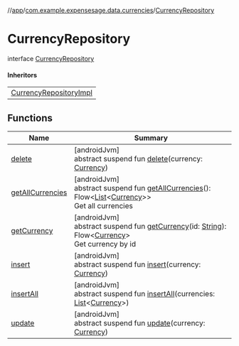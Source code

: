 //[app](../../../index.md)/[com.example.expensesage.data.currencies](../index.md)/[CurrencyRepository](index.md)

# CurrencyRepository

interface [CurrencyRepository](index.md)

#### Inheritors

| |
|---|
| [CurrencyRepositoryImpl](../-currency-repository-impl/index.md) |

## Functions

| Name | Summary |
|---|---|
| [delete](delete.md) | [androidJvm]<br>abstract suspend fun [delete](delete.md)(currency: [Currency](../-currency/index.md)) |
| [getAllCurrencies](get-all-currencies.md) | [androidJvm]<br>abstract suspend fun [getAllCurrencies](get-all-currencies.md)(): Flow&lt;[List](https://kotlinlang.org/api/latest/jvm/stdlib/kotlin.collections/-list/index.html)&lt;[Currency](../-currency/index.md)&gt;&gt;<br>Get all currencies |
| [getCurrency](get-currency.md) | [androidJvm]<br>abstract suspend fun [getCurrency](get-currency.md)(id: [String](https://kotlinlang.org/api/latest/jvm/stdlib/kotlin/-string/index.html)): Flow&lt;[Currency](../-currency/index.md)&gt;<br>Get currency by id |
| [insert](insert.md) | [androidJvm]<br>abstract suspend fun [insert](insert.md)(currency: [Currency](../-currency/index.md)) |
| [insertAll](insert-all.md) | [androidJvm]<br>abstract suspend fun [insertAll](insert-all.md)(currencies: [List](https://kotlinlang.org/api/latest/jvm/stdlib/kotlin.collections/-list/index.html)&lt;[Currency](../-currency/index.md)&gt;) |
| [update](update.md) | [androidJvm]<br>abstract suspend fun [update](update.md)(currency: [Currency](../-currency/index.md)) |
